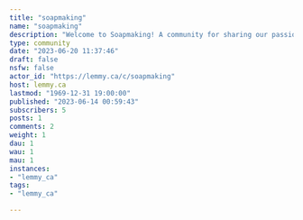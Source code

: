 ```yaml
---
title: "soapmaking" 
name: "soapmaking"
description: "Welcome to Soapmaking! A community for sharing our passion of soapmaking. "
type: community
date: "2023-06-20 11:37:46"
draft: false
nsfw: false
actor_id: "https://lemmy.ca/c/soapmaking"
host: lemmy.ca
lastmod: "1969-12-31 19:00:00"
published: "2023-06-14 00:59:43"
subscribers: 5
posts: 1
comments: 2
weight: 1
dau: 1
wau: 1
mau: 1
instances:
- "lemmy_ca"
tags: 
- "lemmy_ca"

---
```

